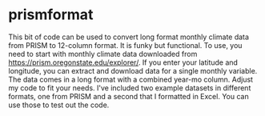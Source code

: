 # prismformat
This bit of code can be used to convert long format monthly climate data from PRISM to 12-column format. It is funky but functional. To use, you need to start with monthly climate data downloaded from https://prism.oregonstate.edu/explorer/. If you enter your latitude and longitude, you can extract and download data for a single monthly variable. The data comes in a long format with a combined year-mo column. Adjust my code to fit your needs. I've included two example datasets in different formats, one from PRISM and a second that I formatted in Excel. You can use those to test out the code.
